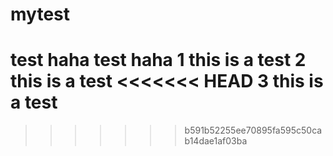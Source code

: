 mytest
======
test haha
test haha
1 this is a test
2 this is a test
<<<<<<< HEAD
3 this is a test
=======
>>>>>>> b591b52255ee70895fa595c50cab14dae1af03ba
